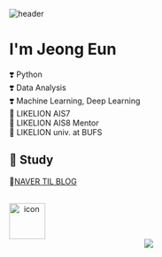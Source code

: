 ![header](https://capsule-render.vercel.app/api?type=waving&color=auto&height=300&section=header&text=HI!%20&fontSize=90&animation=fadeIn&fontAlignY=38&desc=thx%204%20visiting!&descAlignY=51&descAlign=62)

# I'm Jeong Eun 

❣️ Python   
❣️ Data Analysis   
❣️ Machine Learning, Deep Learning   
🦁 LIKELION AIS7   
🦁 LIKELION AIS8 Mentor      
🦁 LIKELION univ. at BUFS 

## 📝 Study 

🧷[NAVER TIL BLOG](https://blog.naver.com/charzim0611)   
   
<br/>

<!--
## 🗃️ Stats
[![ My GitHub stats 📈](https://github-readme-stats.vercel.app/api?username=LJEDD2)](https://github.com/LJEDD2/github-readme-stats)
<!--  ![mazandi profile](http://mazandi.herokuapp.com/api?handle=charzim&theme=warm)
 
 -->

<div align="center">
    <div style="display: flex; align-items: flex-start;"><img src="https://techstack-generator.vercel.app/python-icon.svg" alt="icon" width="65" height="65" /></div><div style="display: flex; align-items: flex-start;"></div>
    <a href="https://hits.seeyoufarm.com"><img src="https://hits.seeyoufarm.com/api/count/incr/badge.svg?url=https%3A%2F%2Fgithub.com%2FLJEDD2&count_bg=%23E494FF&title_bg=%23514D4D&icon=&icon_color=%23E7E7E7&title=hits&edge_flat=false"/></a>
</div>

<!-- 1일 1커밋 성공 -->
